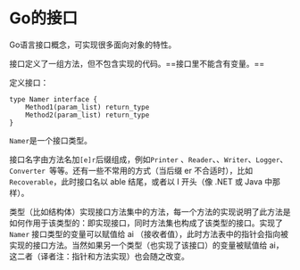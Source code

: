 # Go的接口

Go语言接口概念，可实现很多面向对象的特性。

接口定义了一组方法，但不包含实现的代码。==接口里不能含有变量。==

定义接口：

```
type Namer interface {
	Method1(param_list) return_type
	Method2(param_list) return_type
}
```

`Namer`是一个接口类型。

接口名字由方法名加`[e]r`后缀组成，例如`Printer`	、`Reader`、、`Writer`、`Logger`、`Converter `等等。还有一些不常用的方式（当后缀 er 不合适时），比如` Recoverable`，此时接口名以 able 结尾，或者以 I 开头（像 .NET 或 Java 中那样）。

类型（比如结构体）实现接口方法集中的方法，每一个方法的实现说明了此方法是如何作用于该类型的：即实现接口，同时方法集也构成了该类型的接口。实现了 `Namer` 接口类型的变量可以赋值给 ai （接收者值），此时方法表中的指针会指向被实现的接口方法。当然如果另一个类型（也实现了该接口）的变量被赋值给 ai，这二者（译者注：指针和方法实现）也会随之改变。





